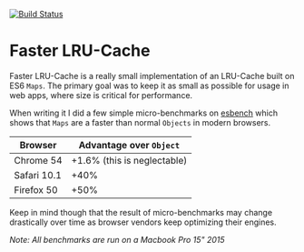 [![Build Status](https://travis-ci.org/marvinhagemeister/faster-lru-cache.svg?branch=master)](https://travis-ci.org/marvinhagemeister/faster-lru-cache)

# Faster LRU-Cache

Faster LRU-Cache is a really small implementation of an LRU-Cache built on ES6
`Maps`. The primary goal was to keep it as small as possible for usage in web
apps, where size is critical for performance.

When writing it I did a few simple micro-benchmarks on [esbench](https://esbench.com/bench/5843115c330ab09900a1a50d)
which shows that `Maps` are a faster than normal `Objects` in modern browsers.

| Browser | Advantage over `Object` |
|---|---|
| Chrome 54 | +1.6% (this is neglectable) |
| Safari 10.1 | +40% |
| Firefox 50 | +50% |

Keep in mind though that the result of micro-benchmarks may change drastically
over time as browser vendors keep optimizing their engines.

*Note: All benchmarks are run on a Macbook Pro 15" 2015*
